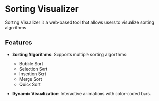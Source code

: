 # Sorting Visualizer

Sorting Visualizer is a web-based tool that allows users to visualize sorting algorithms.

## Features

- **Sorting Algorithms**: Supports multiple sorting algorithms:
  - Bubble Sort
  - Selection Sort
  - Insertion Sort
  - Merge Sort
  - Quick Sort

- **Dynamic Visualization**: Interactive animations with color-coded bars.

